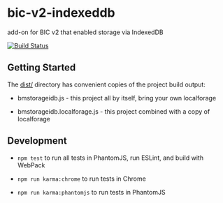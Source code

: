 # bic-v2-indexeddb

add-on for BIC v2 that enabled storage via IndexedDB

[![Build Status](https://travis-ci.org/blinkmobile/bic-v2-indexeddb.png)](https://travis-ci.org/blinkmobile/bic-v2-indexeddb)


## Getting Started

The [dist/](dist) directory has convenient copies of the project build output:

- bmstorageidb.js - this project all by itself, bring your own localforage

- bmstorageidb.localforage.js - this project combined with a copy of localforage


## Development

- `npm test` to run all tests in PhantomJS, run ESLint, and build with WebPack

- `npm run karma:chrome` to run tests in Chrome

- `npm run karma:phantomjs` to run tests in PhantomJS
